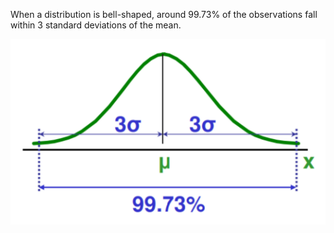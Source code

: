 When a distribution is bell-shaped, around 99.73% of the observations fall within 3 standard deviations of the mean.

![](../z_images/Pasted%20image%2020230316150947.png)

